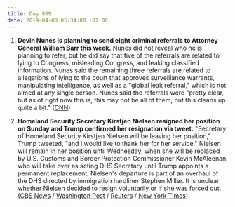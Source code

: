 ```yaml
---
title: Day 809
date: 2019-04-08 05:34:00 -07:00
---
```


1. **Devin Nunes is planning to send eight criminal referrals to Attorney General William Barr this week.** Nunes did not reveal who he is planning to refer, but he did say that five of the referrals are related to lying to Congress, misleading Congress, and leaking classified information. Nunes said the remaining three referrals are related to allegations of lying to the court that approves surveillance warrants, manipulating intelligence, as well as a "global leak referral," which is not aimed at any single person. Nunes said the referrals were "pretty clear, but as of right now this is, this may not be all of them, but this cleans up quite a bit." ([CNN](https://www.cnn.com/2019/04/07/politics/devin-nunes-justice-department/index.html))

2. **Homeland Security Secretary Kirstjen Nielsen resigned her position on Sunday and Trump confirmed her resignation via tweet.** "Secretary of Homeland Security Kirstjen Nielsen will be leaving her position," Trump tweeted, "and I would like to thank her for her service." Nielsen will remain in her position until Wednesday, when she will be replaced by U.S. Customs and Border Protection Commissioner Kevin McAleenan, who will take over as acting DHS Secretary until Trump appoints a permanent replacement. Nielsen's departure is part of an overhaul of the DHS directed by immigration hardliner Stephen Miller. It is unclear whether Nielsen decided to resign voluntarily or if she was forced out. ([CBS News](https://www.cbsnews.com/news/kirstjen-nielsen-resigning-dhs-secretary-expected-to-offer-resignation-today-live-updates-2019-04-07/) / [Washington Post](https://www.washingtonpost.com/politics/homeland-security-secretary-kirstjen-nielsen-leaving-trump-administration-amid-surge-of-migrants/2019/04/07/97d20358-597d-11e9-b8e3-b03311fbbbfe_story.html?noredirect=on) / [Reuters](https://www.reuters.com/article/us-usa-homeland-nielsen-idUSKCN1RJ0OC) / [New York Times](https://www.nytimes.com/2019/04/07/us/politics/kirstjen-nielsen-dhs-resigns.html))